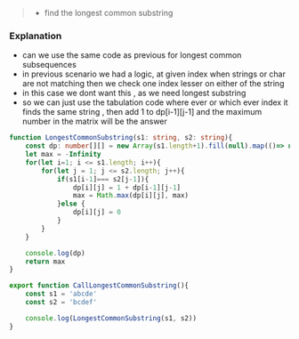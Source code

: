 > - find the longest common substring

### Explanation
- can we use the same code as previous for longest common subsequences
- in previous scenario we had a logic, at given index when strings or char are not matching then we check one index lesser on either of the string
- in this case we dont want this , as we need longest substring
- so we can just use the tabulation code where ever or which ever index it finds the same string , then add 1 to dp[i-1][j-1] and the maximum number in the matrix will be the answer

```ts
function LongestCommonSubstring(s1: string, s2: string){
    const dp: number[][] = new Array(s1.length+1).fill(null).map(()=> new Array(s2.length + 1).fill(0))
    let max = -Infinity
    for(let i=1; i <= s1.length; i++){
        for(let j = 1; j <= s2.length; j++){
            if(s1[i-1]=== s2[j-1]){
                dp[i][j] = 1 + dp[i-1][j-1]
                max = Math.max(dp[i][j], max)
            }else {
                dp[i][j] = 0
            }
        }
    }

    console.log(dp)
    return max
}

export function CallLongestCommonSubstring(){
    const s1 = 'abcde'
    const s2 = 'bcdef'

    console.log(LongestCommonSubstring(s1, s2))
}
```
